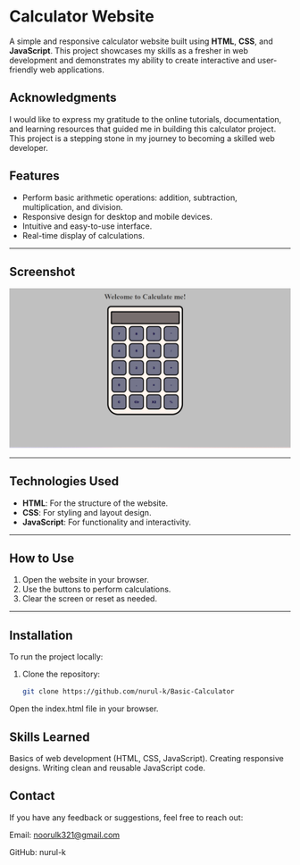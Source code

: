 # Calculator Website

A simple and responsive calculator website built using **HTML**, **CSS**, and **JavaScript**. This project showcases my skills as a fresher in web development and demonstrates my ability to create interactive and user-friendly web applications.

## Acknowledgments
I would like to express my gratitude to the online tutorials, documentation, and learning resources that guided me in building this calculator project. This project is a stepping stone in my journey to becoming a skilled web developer.  

## Features

- Perform basic arithmetic operations: addition, subtraction, multiplication, and division.
- Responsive design for desktop and mobile devices.
- Intuitive and easy-to-use interface.
- Real-time display of calculations.

---

## Screenshot

![Calculator Screenshot](screenshot.png) 

---

## Technologies Used

- **HTML**: For the structure of the website.
- **CSS**: For styling and layout design.
- **JavaScript**: For functionality and interactivity.

---

## How to Use

1. Open the website in your browser.
2. Use the buttons to perform calculations.
3. Clear the screen or reset as needed.

---

## Installation

To run the project locally:
1. Clone the repository:
   ```bash
   git clone https://github.com/nurul-k/Basic-Calculator

Open the index.html file in your browser.

## Skills Learned
Basics of web development (HTML, CSS, JavaScript).
Creating responsive designs.
Writing clean and reusable JavaScript code.

## Contact
If you have any feedback or suggestions, feel free to reach out:

Email: noorulk321@gmail.com

GitHub: nurul-k

